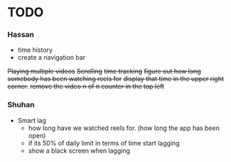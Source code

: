 # TODO

### Hassan
- time history
- create a navigation bar

~~Playing multiple videos~~
~~Scrolling~~
~~time tracking~~
~~figure out how long somebody has been watching reels for~~
~~display that time in the upper right corner.~~
~~remove the video n of n counter in the top left~~

### Shuhan
* Smart lag
    - how long have we watched reels for. (how long the app has been open)
    - if its 50% of daily limit in terms of time start lagging
    - show a black screen when lagging
